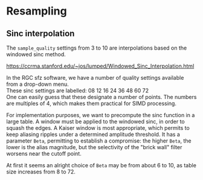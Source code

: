 # Resampling

## Sinc interpolation

The `sample_quality` settings from 3 to 10 are interpolations based on the windowed sinc method.

https://ccrma.stanford.edu/~jos/lumped/Windowed_Sinc_Interpolation.html

In the RGC sfz software, we have a number of quality settings available from a drop-down menu.  
These sinc settings are labelled: 08 12 16 24 36 48 60 72  
One can easily guess that these designate a number of points. The numbers are multiples of 4, which makes them practical for SIMD processing.

For implementation purposes, we want to precompute the sinc function in a large table.
A window must be applied to the windowed sinc, in order to squash the edges.
A Kaiser window is most appropriate, which permits to keep aliasing ripples under a determined amplitude threshold. It has a parameter `Beta`, permitting to establish a compromise: the higher `Beta`, the lower is the alias magnitude, but the selectivity of the "brick wall" filter worsens near the cutoff point.

At first it seems an alright choice of `Beta` may be from about 6 to 10, as table size increases from 8 to 72.